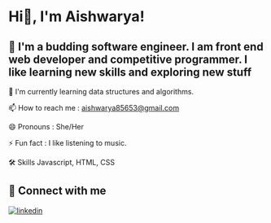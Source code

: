 # Hi👋, I'm Aishwarya! 
## 🚀 I'm a budding software engineer. I am front end web developer and competitive programmer. I like learning new skills and exploring new stuff

🧠 I'm currently learning data structures and algorithms.

📫 How to reach me : aishwarya85653@gmail.com

😄 Pronouns : She/Her

⚡️ Fun fact : I like listening to music.

 🛠 Skills Javascript, HTML, CSS
 ## 🔗 Connect with me
[![linkedin](https://img.shields.io/badge/linkedin-0A66C2?style=for-the-badge&logo=linkedin&logoColor=white)](https://www.linkedin.com/in/aishwarya-garg-029807204/)
